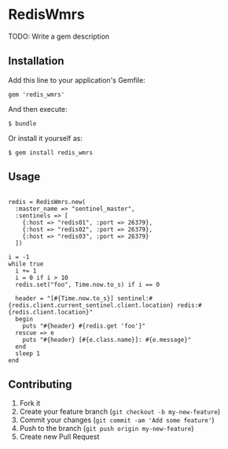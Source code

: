 # RedisWmrs

TODO: Write a gem description

## Installation

Add this line to your application's Gemfile:

    gem 'redis_wmrs'

And then execute:

    $ bundle

Or install it yourself as:

    $ gem install redis_wmrs

## Usage

```

redis = RedisWmrs.new(
  :master_name => "sentinel_master",
  :sentinels => [
    {:host => "redis01", :port => 26379},
    {:host => "redis02", :port => 26379},
    {:host => "redis03", :port => 26379}
  ])

i = -1
while true
  i += 1
  i = 0 if i > 10
  redis.set("foo", Time.now.to_s) if i == 0

  header = "[#{Time.now.to_s}] sentinel:#{redis.client.current_sentinel.client.location} redis:#{redis.client.location}"
  begin
    puts "#{header} #{redis.get 'foo'}"
  rescue => e
    puts "#{header} [#{e.class.name}]: #{e.message}"
  end
  sleep 1
end

```


## Contributing

1. Fork it
2. Create your feature branch (`git checkout -b my-new-feature`)
3. Commit your changes (`git commit -am 'Add some feature'`)
4. Push to the branch (`git push origin my-new-feature`)
5. Create new Pull Request
